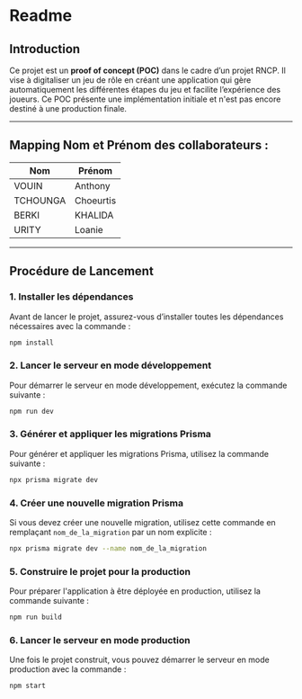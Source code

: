 # Readme

## Introduction
Ce projet est un **proof of concept (POC)** dans le cadre d’un projet RNCP. Il vise à digitaliser un jeu de rôle en créant une application qui gère automatiquement les différentes étapes du jeu et facilite l’expérience des joueurs. Ce POC présente une implémentation initiale et n'est pas encore destiné à une production finale.

---

## Mapping Nom et Prénom des collaborateurs :

| Nom           | Prénom     |
|---------------|------------|
| VOUIN         | Anthony    |
| TCHOUNGA      | Choeurtis  |
| BERKI         | KHALIDA    |
| URITY         | Loanie     |
---

## Procédure de Lancement

### 1. Installer les dépendances
Avant de lancer le projet, assurez-vous d’installer toutes les dépendances nécessaires avec la commande :
```bash
npm install
```

### 2. Lancer le serveur en mode développement
Pour démarrer le serveur en mode développement, exécutez la commande suivante :
```bash
npm run dev
```

### 3. Générer et appliquer les migrations Prisma
Pour générer et appliquer les migrations Prisma, utilisez la commande suivante :
```bash
npx prisma migrate dev
```

### 4. Créer une nouvelle migration Prisma
Si vous devez créer une nouvelle migration, utilisez cette commande en remplaçant `nom_de_la_migration` par un nom explicite :
```bash
npx prisma migrate dev --name nom_de_la_migration
```

### 5. Construire le projet pour la production
Pour préparer l'application à être déployée en production, utilisez la commande suivante :
```bash
npm run build
```

### 6. Lancer le serveur en mode production
Une fois le projet construit, vous pouvez démarrer le serveur en mode production avec la commande :
```bash
npm start
```

